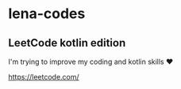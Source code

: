 # lena-codes 
## LeetCode kotlin edition

I'm trying to improve my coding and kotlin skills ❤️

<https://leetcode.com/>